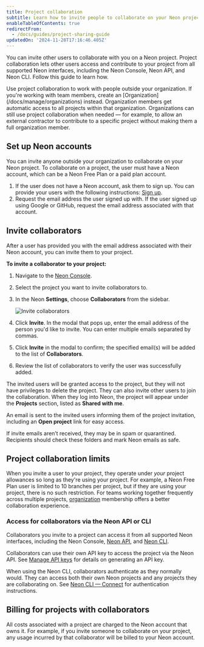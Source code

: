```yaml
---
title: Project collaboration
subtitle: Learn how to invite people to collaborate on your Neon project
enableTableOfContents: true
redirectFrom:
  - /docs/guides/project-sharing-guide
updatedOn: '2024-11-28T17:16:46.405Z'
---
```


You can invite other users to collaborate with you on a Neon project. Project collaboration lets other users access and contribute to your project from all supported Neon interfaces, including the Neon Console, Neon API, and Neon CLI. Follow this guide to learn how.

<Admonition type="note">
Use project collaboration to work with people outside your organization. If you're working with team members, create an [Organization](/docs/manage/organizations) instead. Organization members get automatic access to all projects within that organization. Organizations can still use project collaboration when needed — for example, to allow an external contractor to contribute to a specific project without making them a full organization member.
</Admonition>

## Set up Neon accounts

You can invite anyone outside your organization to collaborate on your Neon project. To collaborate on a project, the user must have a Neon account, which can be a Neon Free Plan or a paid plan account.

1. If the user does not have a Neon account, ask them to sign up. You can provide your users with the following instructions: [Sign up](/docs/get-started-with-neon/signing-up).
2. Request the email address the user signed up with. If the user signed up using Google or GitHub, request the email address associated with that account.

## Invite collaborators

After a user has provided you with the email address associated with their Neon account, you can invite them to your project.

**To invite a collaborator to your project:**

1. Navigate to the [Neon Console](https://console.neon.tech/app/projects).
2. Select the project you want to invite collaborators to.
3. In the Neon **Settings**, choose **Collaborators** from the sidebar.

   ![Invite collaborators](/docs/guides/sharing_grant_access.png)

4. Click **Invite**. In the modal that pops up, enter the email address of the person you'd like to invite. You can enter multiple emails separated by commas.
5. Click **Invite** in the modal to confirm; the specified email(s) will be added to the list of **Collaborators**.
6. Review the list of collaborators to verify the user was successfully added.

The invited users will be granted access to the project, but they will not have privileges to delete the project. They can also invite other users to join the collaboration. When they log into Neon, the project will appear under the **Projects** section, listed as **Shared with me**.

An email is sent to the invited users informing them of the project invitation, including an **Open project** link for easy access.

<Admonition type="note" title="Invites not received?">
If invite emails aren’t received, they may be in spam or quarantined. Recipients should check these folders and mark Neon emails as safe.
</Admonition>

## Project collaboration limits

When you invite a user to your project, they operate under _your_ project allowances so long as they're using your project. For example, a Neon Free Plan user is limited to 10 branches per project, but if they are using your project, there is no such restriction. For teams working together frequently across multiple projects, [organization](/docs/manage/organizations) membership offers a better collaboration experience.

### Access for collaborators via the Neon API or CLI

Collaborators you invite to a project can access it from all supported Neon interfaces, including the Neon Console, [Neon API](https://api-docs.neon.tech/reference/getting-started-with-neon-api), and [Neon CLI](/docs/reference/neon-cli).

Collaborators can use their own API key to access the project via the Neon API. See [Manage API keys](/docs/manage/api-keys) for details on generating an API key.

When using the Neon CLI, collaborators authenticate as they normally would. They can access both their own Neon projects and any projects they are collaborating on. See [Neon CLI — Connect](/docs/reference/cli-install#connect) for authentication instructions.

## Billing for projects with collaborators

All costs associated with a project are charged to the Neon account that owns it. For example, if you invite someone to collaborate on your project, any usage incurred by that collaborator will be billed to your Neon account.
